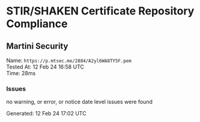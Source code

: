 # STIR/SHAKEN Certificate Repository Compliance

## Martini Security

Name: `https://p.mtsec.me/2884/A2yl6WA8TY5F.pem`\
Tested At: 12 Feb 24 16:58 UTC\
Time: 28ms

### Issues

no warning, or error, or notice date level issues were found

Generated: 12 Feb 24 17:02 UTC